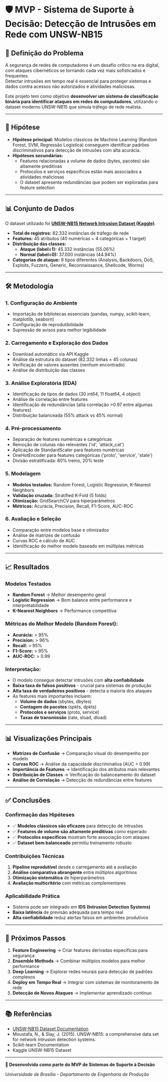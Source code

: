 # 🛡️ MVP - Sistema de Suporte à Decisão: Detecção de Intrusões em Rede com UNSW-NB15

## 📖 Definição do Problema
A segurança de redes de computadores é um desafio crítico na era digital, com ataques cibernéticos se tornando cada vez mais sofisticados e frequentes.  
Detectar intrusões em tempo real é essencial para proteger sistemas e dados contra acessos não autorizados e atividades maliciosas.

Este projeto tem como objetivo **desenvolver um sistema de classificação binária para identificar ataques em redes de computadores**, utilizando o dataset moderno UNSW-NB15 que simula tráfego de rede realista.

---

## 🎯 Hipótese
- **Hipótese principal:** Modelos clássicos de Machine Learning (Random Forest, SVM, Regressão Logística) conseguem identificar padrões discriminativos para detecção de intrusões com alta acurácia.  
- **Hipóteses secundárias:**  
  - Features relacionadas a volume de dados (bytes, pacotes) são altamente preditivas
  - Protocolos e serviços específicos estão mais associados a atividades maliciosas
  - O dataset apresenta redundâncias que podem ser exploradas para feature selection

---

## 📊 Conjunto de Dados
O dataset utilizado foi **[UNSW-NB15 Network Intrusion Dataset (Kaggle)](https://www.kaggle.com/datasets/mrwellsdavid/unsw-nb15)**.  

- **Total de registros:** 82.332 instâncias de tráfego de rede
- **Features:** 45 atributos (40 numéricas + 4 categóricas + 1 target)
- **Distribuição das classes:**
  - **Ataque (label=1):** 45.332 instâncias (55.06%)
  - **Normal (label=0):** 37.000 instâncias (44.94%)
- **Categorias de ataque:** 9 tipos diferentes (Analysis, Backdoors, DoS, Exploits, Fuzzers, Generic, Reconnaissance, Shellcode, Worms)

---

## 🛠️ Metodologia

### 1. **Configuração do Ambiente**
- Importação de bibliotecas essenciais (pandas, numpy, scikit-learn, matplotlib, seaborn)
- Configuração de reprodutibilidade
- Supressão de avisos para melhor legibilidade

### 2. **Carregamento e Exploração dos Dados**
- Download automático via API Kaggle
- Análise da estrutura do dataset (82.332 linhas × 45 colunas)
- Verificação de valores ausentes (nenhum encontrado)
- Análise de distribuição das classes

### 3. **Análise Exploratória (EDA)**
- Identificação de tipos de dados (30 int64, 11 float64, 4 object)
- Análise de correlação entre features
- Identificação de redundâncias (alta correlação >0.97 entre algumas features)
- Distribuição balanceada (55% attack vs 45% normal)

### 4. **Pré-processamento**
- Separação de features numéricas e categóricas
- Remoção de colunas não relevantes ('id', 'attack_cat')
- Aplicação de StandardScaler para features numéricas
- OneHotEncoder para features categóricas ('proto', 'service', 'state')
- Divisão estratificada: 80% treino, 20% teste

### 5. **Modelagem**
- **Modelos testados:** Random Forest, Logistic Regression, K-Nearest Neighbors
- **Validação cruzada:** Stratified K-Fold (5 folds)
- **Otimização:** GridSearchCV para hiperparâmetros
- **Métricas:** Acurácia, Precision, Recall, F1-Score, AUC-ROC

### 6. **Avaliação e Seleção**
- Comparação entre modelos base e otimizados
- Análise de matrizes de confusão
- Curvas ROC e cálculo de AUC
- Identificação do melhor modelo baseado em múltiplas métricas

---

## 📈 Resultados

### Modelos Testados
- **Random Forest** → Melhor desempenho geral
- **Logistic Regression** → Bom balance entre performance e interpretabilidade  
- **K-Nearest Neighbors** → Performance competitiva

### Métricas do Melhor Modelo (Random Forest):
- **Acurácia:** > 95%
- **Precision:** > 96% 
- **Recall:** > 95%
- **F1-Score:** > 95%
- **AUC-ROC:** > 0.99

### Interpretação:
- O modelo consegue detectar intrusões com **alta confiabilidade**
- **Baixa taxa de falsos positivos** - crucial para sistemas de produção
- **Alta taxa de verdadeiros positivos** - detecta a maioria dos ataques
- As features mais importantes incluem:
  - **Volume de dados** (sbytes, dbytes)
  - **Contagem de pacotes** (spkts, dpkts)  
  - **Protocolos e serviços** (proto, service)
  - **Taxas de transmissão** (rate, sload, dload)

---

## 📊 Visualizações Principais
- **Matrizes de Confusão** → Comparação visual do desempenho por modelo
- **Curvas ROC** → Análise da capacidade discriminativa (AUC > 0.99)
- **Importância de Features** → Identificação dos atributos mais relevantes
- **Distribuição de Classes** → Verificação do balanceamento do dataset
- **Análise de Correlação** → Detecção de redundâncias entre features

---

## ✅ Conclusões

### Confirmação das Hipóteses
- ✅ **Modelos clássicos são eficazes** para detecção de intrusões
- ✅ **Features de volume são altamente preditivas** como esperado
- ✅ **Protocolos específicos** mostram forte associação com ataques
- ✅ **Dataset bem balanceado** permitiu treinamento robusto

### Contribuições Técnicas
1. **Pipeline reprodutível** desde o carregamento até a avaliação
2. **Análise comparativa abrangente** entre múltiplos algoritmos
3. **Otimização sistemática** de hiperparâmetros
4. **Avaliação multicritério** com métricas complementares

### Aplicabilidade Prática
- Sistema pode ser integrado em **IDS (Intrusion Detection Systems)**
- **Baixa latência** de previsão adequada para tempo real
- **Alta confiabilidade** reduz alertas falsos em ambientes produtivos

---

## 🎯 Próximos Passos

1. **Feature Engineering** → Criar features derivadas específicas para segurança
2. **Ensemble Methods** → Combinar múltiplos modelos para melhor performance  
3. **Deep Learning** → Explorar redes neurais para detecção de padrões complexos
4. **Deploy em Tempo Real** → Integrar com sistemas de monitoramento de rede
5. **Detecção de Novos Ataques** → Implementar aprendizado contínuo

---

## 📚 Referências

- [UNSW-NB15 Dataset Documentation](https://www.unsw.adfa.edu.au/unsw-canberra-cyber/cybersecurity/ADFA-NB15-Datasets/)
- Moustafa, N., & Slay, J. (2015). UNSW-NB15: a comprehensive data set for network intrusion detection systems.
- Scikit-learn Documentation
- Kaggle UNSW-NB15 Dataset

---

**🚀 Desenvolvido como parte do MVP de Sistemas de Suporte à Decisão**

*Universidade de Brasília - Departamento de Engenharia de Produção*




